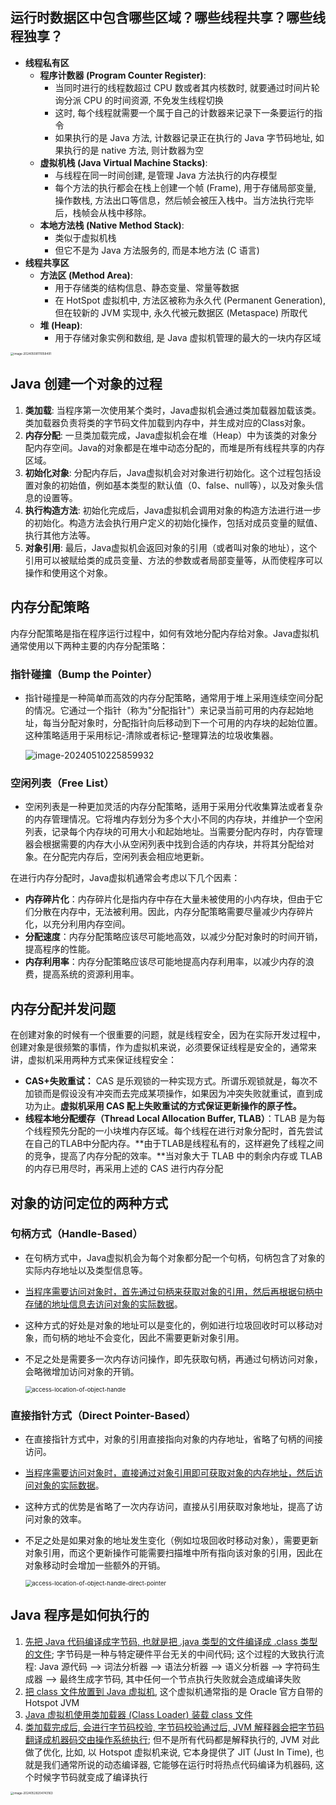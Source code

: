 ## 运行时数据区中包含哪些区域？哪些线程共享？哪些线程独享？

*   **线程私有区**
    *   **程序计数器 (Program Counter Register)**: 
        *   当同时进行的线程数超过 CPU 数或者其内核数时, 就要通过时间片轮询分派 CPU 的时间资源, 不免发生线程切换
        *   这时, 每个线程就需要一个属于自己的计数器来记录下一条要运行的指令
        *   如果执行的是 Java 方法, 计数器记录正在执行的 Java 字节码地址, 如果执行的是 native 方法, 则计数器为空
    *   **虚拟机栈 (Java Virtual Machine Stacks)**:
        *   与线程在同一时间创建, 是管理 Java 方法执行的内存模型
        *   每个方法的执行都会在栈上创建一个帧 (Frame), 用于存储局部变量, 操作数栈, 方法出口等信息，然后帧会被压入栈中。当方法执行完毕后，栈帧会从栈中移除。
    *   **本地方法栈 (Native Method Stack)**:
        *   类似于虚拟机栈
        *   但它不是为 Java 方法服务的, 而是本地方法 (C 语言)
*   **线程共享区**
    *   **方法区 (Method Area)**: 
        *   用于存储类的结构信息、静态变量、常量等数据
        *   在 HotSpot 虚拟机中, 方法区被称为永久代 (Permanent Generation), 但在较新的 JVM 实现中, 永久代被元数据区 (Metaspace) 所取代
    *   **堆 (Heap)**:
        *   用于存储对象实例和数组, 是 Java 虚拟机管理的最大的一块内存区域

<img src="assets/image-20240508111058491.png" alt="image-20240508111058491" style="zoom:33%;" />



## Java 创建一个对象的过程

1.  **类加载**: 当程序第一次使用某个类时，Java虚拟机会通过类加载器加载该类。类加载器负责将类的字节码文件加载到内存中，并生成对应的Class对象。
2.  **内存分配**: 一旦类加载完成，Java虚拟机会在堆（Heap）中为该类的对象分配内存空间。Java的对象都是在堆中动态分配的，而堆是所有线程共享的内存区域。
3.  **初始化对象**: 分配内存后，Java虚拟机会对对象进行初始化。这个过程包括设置对象的初始值，例如基本类型的默认值（0、false、null等），以及对象头信息的设置等。
4.  **执行构造方法**: 初始化完成后，Java虚拟机会调用对象的构造方法进行进一步的初始化。构造方法会执行用户定义的初始化操作，包括对成员变量的赋值、执行其他方法等。
5.  **对象引用**: 最后，Java虚拟机会返回对象的引用（或者叫对象的地址），这个引用可以被赋给类的成员变量、方法的参数或者局部变量等，从而使程序可以操作和使用这个对象。



## 内存分配策略

内存分配策略是指在程序运行过程中，如何有效地分配内存给对象。Java虚拟机通常使用以下两种主要的内存分配策略：

### 指针碰撞（Bump the Pointer）

-   指针碰撞是一种简单而高效的内存分配策略，通常用于堆上采用连续空间分配的情况。它通过一个指针（称为"分配指针"）来记录当前可用的内存起始地址，每当分配对象时，分配指针向后移动到下一个可用的内存块的起始位置。这种策略适用于采用标记-清除或者标记-整理算法的垃圾收集器。

    ![image-20240510225859932](assets/image-20240510225859932.png)

### 空闲列表（Free List）

-   空闲列表是一种更加灵活的内存分配策略，适用于采用分代收集算法或者复杂的内存管理情况。它将堆内存划分为多个大小不同的内存块，并维护一个空闲列表，记录每个内存块的可用大小和起始地址。当需要分配内存时，内存管理器会根据需要的内存大小从空闲列表中找到合适的内存块，并将其分配给对象。在分配完内存后，空闲列表会相应地更新。

在进行内存分配时，Java虚拟机通常会考虑以下几个因素：

-   **内存碎片化**：内存碎片化是指内存中存在大量未被使用的小内存块，但由于它们分散在内存中，无法被利用。因此，内存分配策略需要尽量减少内存碎片化，以充分利用内存空间。
-   **分配速度**：内存分配策略应该尽可能地高效，以减少分配对象时的时间开销，提高程序的性能。
-   **内存利用率**：内存分配策略应该尽可能地提高内存利用率，以减少内存的浪费，提高系统的资源利用率。



## 内存分配并发问题

在创建对象的时候有一个很重要的问题，就是线程安全，因为在实际开发过程中，创建对象是很频繁的事情，作为虚拟机来说，必须要保证线程是安全的，通常来讲，虚拟机采用两种方式来保证线程安全：

-   **CAS+失败重试：** CAS 是乐观锁的一种实现方式。所谓乐观锁就是，每次不加锁而是假设没有冲突而去完成某项操作，如果因为冲突失败就重试，直到成功为止。**虚拟机采用 CAS 配上失败重试的方式保证更新操作的原子性。**
-   **线程本地分配缓存（Thread Local Allocation Buffer, TLAB）**：TLAB 是为每个线程预先分配的一小块堆内存区域。每个线程在进行对象分配时，首先尝试在自己的TLAB中分配内存。**由于TLAB是线程私有的，这样避免了线程之间的竞争，提高了内存分配的效率。**当对象大于 TLAB 中的剩余内存或 TLAB 的内存已用尽时，再采用上述的 CAS 进行内存分配



## 对象的访问定位的两种方式

### 句柄方式（Handle-Based）

-   在句柄方式中，Java虚拟机会为每个对象都分配一个句柄，句柄包含了对象的实际内存地址以及类型信息等。

-   <u>当程序需要访问对象时，首先通过句柄来获取对象的引用，然后再根据句柄中存储的地址信息去访问对象的实际数据</u>。

-   这种方式的好处是对象的地址可以是变化的，例如进行垃圾回收时可以移动对象，而句柄的地址不会变化，因此不需要更新对象引用。

-   不足之处是需要多一次内存访问操作，即先获取句柄，再通过句柄访问对象，会略微增加访问对象的开销。

    <img src="assets/access-location-of-object-handle.png" alt="access-location-of-object-handle" style="zoom: 67%;" />

### 直接指针方式（Direct Pointer-Based）

-   在直接指针方式中，对象的引用直接指向对象的内存地址，省略了句柄的间接访问。

-   <u>当程序需要访问对象时，直接通过对象引用即可获取对象的内存地址，然后访问对象的实际数据</u>。

-   这种方式的优势是省略了一次内存访问，直接从引用获取对象地址，提高了访问对象的效率。

-   不足之处是如果对象的地址发生变化（例如垃圾回收时移动对象），需要更新对象引用，而这个更新操作可能需要扫描堆中所有指向该对象的引用，因此在对象移动时会增加一些额外的开销。

    <img src="assets/access-location-of-object-handle-direct-pointer.png" alt="access-location-of-object-handle-direct-pointer" style="zoom:67%;" />



## Java 程序是如何执行的

1.   <u>先把 Java 代码编译成字节码, 也就是把 .java 类型的文件编译成 .class 类型的文件</u>; 字节码是一种与特定硬件平台无关的中间代码; 这个过程的大致执行流程: Java 源代码 --> 词法分析器 --> 语法分析器 --> 语义分析器 --> 字符码生成器 --> 最终生成字节码, 其中任何一个节点执行失败就会造成编译失败
2.   <u>把 class 文件放置到 Java 虚拟机</u>, 这个虚拟机通常指的是 Oracle 官方自带的 Hotspot JVM
3.   <u>Java 虚拟机使用类加载器 (Class Loader) 装载 class 文件</u>
4.   <u>类加载完成后, 会进行字节码校验, 字节码校验通过后, JVM 解释器会把字节码翻译成机器码交由操作系统执行</u>; 但不是所有代码都是解释执行的, JVM 对此做了优化, 比如, 以 Hotspot 虚拟机来说, 它本身提供了 JIT (Just In Time), 也就是我们通常所说的动态编译器, 它能够在运行时将热点代码编译为机器码, 这个时候字节码就变成了编译执行

<img src="assets/image-20240528204743163.png" alt="image-20240528204743163" style="zoom: 33%;" />